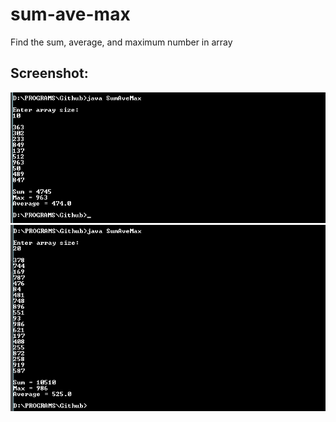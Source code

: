 # sum-ave-max
Find the sum, average, and maximum number in array

## Screenshot:

![Alt text](https://github.com/lvcc-dsa/Students/blob/master/BSIS/Visaya-Christian/sum-ave-max/SumAveMax1.png "SumAveMax1")
![Alt text](https://github.com/lvcc-dsa/Students/blob/master/BSIS/Visaya-Christian/sum-ave-max/SumAveMax2.png "SumAveMax2")
